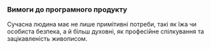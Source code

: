 ### Вимоги до програмного продукту
Сучасна людина має не лише примітивні потреби, такі як їжа чи особиста безпека, а й більш духовні, як професійне спілкування та зацікавленість живописом.
